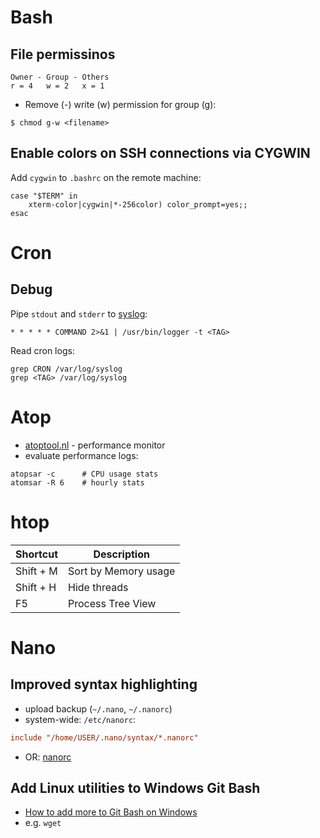 # Bash

## File permissinos

```
Owner - Group - Others
r = 4   w = 2   x = 1
```

- Remove (-) write (w) permission for group (g):

```
$ chmod g-w <filename>
```

## Enable colors on SSH connections via CYGWIN

Add `cygwin` to `.bashrc` on the remote machine:

```
case "$TERM" in
    xterm-color|cygwin|*-256color) color_prompt=yes;;
esac
```

# Cron

## Debug

Pipe `stdout` and `stderr` to [syslog](https://serverfault.com/questions/137468/better-logging-for-cronjobs-send-cron-output-to-syslog):

```
* * * * * COMMAND 2>&1 | /usr/bin/logger -t <TAG>
```

Read cron logs:

```
grep CRON /var/log/syslog
grep <TAG> /var/log/syslog
```

# Atop

- [atoptool.nl](https://www.atoptool.nl/) - performance monitor
- evaluate performance logs:

```
atopsar -c      # CPU usage stats
atomsar -R 6    # hourly stats
```

# htop

| Shortcut              | Description            |
| --------------------- | ---------------------- |
| Shift + M             | Sort by Memory usage   |
| Shift + H             | Hide threads           |
| F5                    | Process Tree View      |

# Nano

## Improved syntax highlighting

- upload backup (`~/.nano`, `~/.nanorc`)
- system-wide: `/etc/nanorc`:

```ini
include "/home/USER/.nano/syntax/*.nanorc"
```

- OR: [nanorc](https://github.com/scopatz/nanorc)

## Add Linux utilities to Windows Git Bash

- [How to add more to Git Bash on Windows](https://gist.github.com/evanwill/0207876c3243bbb6863e65ec5dc3f058)
- e.g. `wget`
